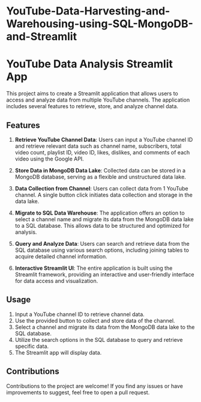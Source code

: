# YouTube-Data-Harvesting-and-Warehousing-using-SQL-MongoDB-and-Streamlit

# YouTube Data Analysis Streamlit App

This project aims to create a Streamlit application that allows users to access and analyze data from multiple YouTube channels. The application includes several features to retrieve, store, and analyze channel data.

## Features

1. **Retrieve YouTube Channel Data**: Users can input a YouTube channel ID and retrieve relevant data such as channel name, subscribers, total video count, playlist ID, video ID, likes, dislikes, and comments of each video using the Google API.

2. **Store Data in MongoDB Data Lake**: Collected data can be stored in a MongoDB database, serving as a flexible and unstructured data lake.

3. **Data Collection from Channel**: Users can collect data from 1 YouTube channel. A single button click initiates data collection and storage in the data lake.

4. **Migrate to SQL Data Warehouse**: The application offers an option to select a channel name and migrate its data from the MongoDB data lake to a SQL database. This allows data to be structured and optimized for analysis.

5. **Query and Analyze Data**: Users can search and retrieve data from the SQL database using various search options, including joining tables to acquire detailed channel information.

6. **Interactive Streamlit UI**: The entire application is built using the Streamlit framework, providing an interactive and user-friendly interface for data access and visualization.


## Usage

1. Input a YouTube channel ID to retrieve channel data.
2. Use the provided button to collect and store data of the channel.
3. Select a channel and migrate its data from the MongoDB data lake to the SQL database.
4. Utilize the search options in the SQL database to query and retrieve specific data.
5. The Streamlit app will display data.

## Contributions

Contributions to the project are welcome! If you find any issues or have improvements to suggest, feel free to open a pull request.


